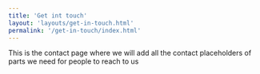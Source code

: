 ```yaml
---
title: 'Get int touch'
layout: 'layouts/get-in-touch.html'
permalink: '/get-in-touch/index.html'
---
```


This is the contact page where we will add all the contact placeholders of parts we need for people to reach to us
